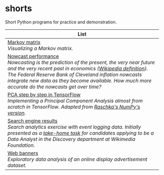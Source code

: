 # shorts

Short Python programs for practice and demonstration.

|List|
|---|
|[Markov matrix](https://github.com/dorei/shorts/blob/master/ipynb/markov_matrix.ipynb)<br>*Visualizing a Markov matrix.*|
|[Nowcast performance](http://localhost:8888/notebooks/wd/shorts/nowcast.ipynb)<br>*Nowcasting is the prediction of the present, the very near future and the very recent past in economics ([Wikipedia definition](https://en.wikipedia.org/wiki/Nowcasting_(economics))). The Federal Reserve Bank of Cleveland inflation nowcasts integrate new data as they become available. How much more accurate do the nowcasts get over time?*|
|[PCA step by step in TensorFlow](https://github.com/dorei/practice-demonstrate/blob/master/ipynb/pca_tf.ipynb)<br>*Implementing a Principal Component Analysis almost from scratch in TensorFlow. Adapted from [Raschka's NumPy's version](http://sebastianraschka.com/Articles/2014_pca_step_by_step.html).*|
|[Search engine results](https://github.com/dorei/practice-demonstrate/blob/master/ipynb/search_engine_results.ipynb)<br>*Search analytics exercise with event logging data. Initially presented as a [take-home task](https://github.com/wikimedia-research/Discovery-Hiring-Analyst-2016/blob/master/README.md) for candidates applying to be a Data Analyst in the Discovery department at Wikimedia Foundation.*|
|[Web banners](https://github.com/dorei/practice-demonstrate/blob/master/ipynb/web_banners.ipynb)<br>*Exploratory data analysis of an online display advertisement dataset.*|
